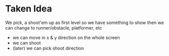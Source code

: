 # Taken Idea
We pick, a shoot'em up as first level so we have something to show then we can change to runner/obstacle, platformer, etc

- we can move in x & y direction on the whole screen
- we can shoot
- (later) we can pick shoot direction

